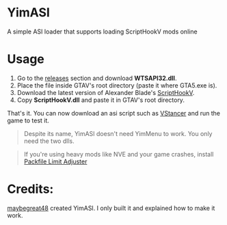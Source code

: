 # YimASI

A simple ASI loader that supports loading ScriptHookV mods online

# Usage

1. Go to the [releases](https://github.com/xesdoog/YimASI/releases/tag/release) section and download **WTSAPI32.dll**.
2. Place the file inside GTAV's root directory (paste it where GTA5.exe is).
3. Download the latest version of Alexander Blade's [ScriptHookV](http://dev-c.com/gtav/scripthookv/).
4. Copy **ScriptHookV.dll** and paste it in GTAV's root directory.

That's it. You can now download an asi script such as [VStancer](https://www.gta5-mods.com/scripts/vstancer) and run the game to test it.

> Despite its name, YimASI doesn't need YimMenu to work. You only need the two dlls.

> If you're using heavy mods like NVE and your game crashes, install [Packfile Limit Adjuster](https://www.gta5-mods.com/tools/packfile-limit-adjuster)

# Credits: 
[maybegreat48](https://github.com/maybegreat48) created YimASI. I only built it and explained how to make it work.
